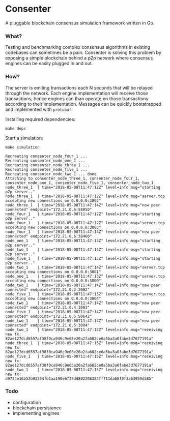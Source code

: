 # Consenter
A pluggable blockchain consensus simulation framework written in Go.

### What?
Testing and benchmarking complex consensus algorithms in existing codebases can sometimes be a pain. Consenter is solving this problem by exposing a simple blockchain behind a p2p network where consensus engines can be easily plugged in and out. 

### How?
The server is emiting transactions each N seconds that will be relayed through the network. Each engine implementation will receive those transactions, hence engines can than operate on those transactions according to their implementation. Messages can be quickly bootstrapped and implemented with `protobuf`.

Installing required dependencies:
```
make deps
```

Start a simulation:
```
make simulation
```

```
Recreating consenter_node_four_1 ...
Recreating consenter_node_one_1 ...
Recreating consenter_node_three_1 ...
Recreating consenter_node_five_1 ...
Recreating consenter_node_two_1 ... done
Attaching to consenter_node_three_1, consenter_node_four_1, consenter_node_one_1, consenter_node_five_1, consenter_node_two_1
node_three_1  | time="2018-05-08T11:47:12Z" level=info msg="starting p2p server.."
node_three_1  | time="2018-05-08T11:47:12Z" level=info msg="server.tcp accepting new connections on 0.0.0.0:3002"
node_three_1  | time="2018-05-08T11:47:14Z" level=info msg="new peer connected" endpoint="172.21.0.6:58050"
node_four_1   | time="2018-05-08T11:47:12Z" level=info msg="starting p2p server.."
node_four_1   | time="2018-05-08T11:47:12Z" level=info msg="server.tcp accepting new connections on 0.0.0.0:3003"
node_four_1   | time="2018-05-08T11:47:14Z" level=info msg="new peer connected" endpoint="172.21.0.6:38460"
node_one_1    | time="2018-05-08T11:47:13Z" level=info msg="starting p2p server.."
node_two_1    | time="2018-05-08T11:47:14Z" level=info msg="starting p2p server.."
node_five_1   | time="2018-05-08T11:47:13Z" level=info msg="starting p2p server.."
node_two_1    | time="2018-05-08T11:47:14Z" level=info msg="server.tcp accepting new connections on 0.0.0.0:3001"
node_one_1    | time="2018-05-08T11:47:13Z" level=info msg="server.tcp accepting new connections on 0.0.0.0:3000"
node_two_1    | time="2018-05-08T11:47:14Z" level=info msg="new peer connected" endpoint="172.21.0.2:3002"
node_five_1   | time="2018-05-08T11:47:13Z" level=info msg="server.tcp accepting new connections on 0.0.0.0:3004"
node_two_1    | time="2018-05-08T11:47:14Z" level=info msg="new peer connected" endpoint="172.21.0.4:3003"
node_five_1   | time="2018-05-08T11:47:14Z" level=info msg="new peer connected" endpoint="172.21.0.6:50642"
node_two_1    | time="2018-05-08T11:47:14Z" level=info msg="new peer connected" endpoint="172.21.0.5:3004"
node_two_1    | time="2018-05-08T11:47:15Z" level=info msg="receiving new tx: 82ae127dcd6557af38f0ca946c9e65e20a2fa682ce0a5ba3a0fabe3d7677191a"
node_three_1  | time="2018-05-08T11:47:15Z" level=info msg="receiving new tx: 82ae127dcd6557af38f0ca946c9e65e20a2fa682ce0a5ba3a0fabe3d7677191a"
node_five_1   | time="2018-05-08T11:47:15Z" level=info msg="receiving new tx: 82ae127dcd6557af38f0ca946c9e65e20a2fa682ce0a5ba3a0fabe3d7677191a"
node_two_1    | time="2018-05-08T11:47:15Z" level=info msg="receiving new tx: d9734e16b52b93254fb1aa190e6739dd802208384ff711da68f9f3a63959d585"
```

### Todo
- configuration
- blockchain persistance 
- implementing engines